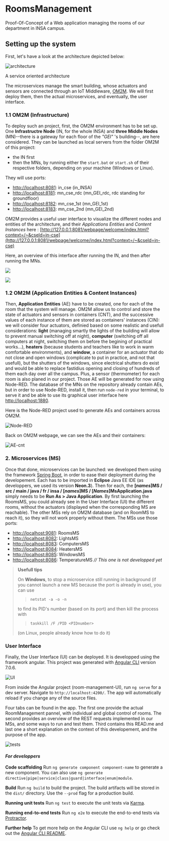 # RoomsManagement

Proof-Of-Concept of a Web application managing the rooms of our department in INSA campus.

## Setting up the system

First, let's have a look at the architecture depicted below:

![architecture](https://raw.githubusercontent.com/noeltaillardat/RoomsManagement/master/img/architecture.PNG)

A service oriented architecture

The microservices manage the smart building, whose actuators and sensors are connected through an IoT Middleware, [OM2M](https://www.eclipse.org/om2m/). We will first deploy them, then the actual microservices, and eventually, the user interface.

### 1.1 OM2M (Infrastructure)
To deploy such an project, first, the OM2M environment has to be set up. One **Infrastructre Node** (IN, for the whole INSA) and **three Middle Nodes** (MN)--there is a gateway for each floor of the *"GEI"* 's building--, are here considered. 
They can be launched as local servers from the folder OM2M of this project: 
- the IN first 
- then the MNs, by running either the ```start.bat``` or ```start.sh``` of their respective folders, depending on your machine (Windows or Linux). 

They will use ports:
- [http://localhost:8081](http://localhost:8081): in_cse (in_INSA)  
- [http://localhost:8181](http://localhost:8181): mn_cse_rdc (mn_GEI_rdc, rdc standing for groundfloor)
- [http://localhost:8182](http://localhost:8182): mn_cse_1st (mn_GEI_1st)
- [http://localhost:8183](http://localhost:8183): mn_cse_2nd (mn_GEI_2nd)

OM2M provides a useful user interface to visualize the different nodes and entities of the architecture, and their *Applications Entities* and *Content Instances* here :
[http://127.0.0.1:8081/webpage/welcome/index.html?context=/~&cseId=in-cse](http://127.0.0.1:8081/webpage/welcome/index.html?context=/~&cseId=in-cse)

Here, an overview of this interface after running the IN, and then after running the MNs.

![](https://raw.githubusercontent.com/noeltaillardat/RoomsManagement/master/img/1.PNG)

![](https://raw.githubusercontent.com/noeltaillardat/RoomsManagement/master/img/3.PNG)


### 1.2 OM2M (Application Entities & Content Instances)

Then, **Application Entities** (AE) have to be created, one for each of the room that the system will manage. OM2M allow us to control and store the state of actuators and sensors in containers (CNT), and the successive values of each instance of them are stored as containers' instances (CIN): we will consider four actuators, definied based on some realistic and usefull considerations: **light** (managing smartly the lights of the building will allow to prevent manual switching off at night), **computer** (switching off all computers at night, switching them on before the begining of practical works...), **heaters** (because students and teachers like to work in warm comfortable environments), and **window**, a container for an actuator that do not close and open windows (complicate to put in practice, and not that usefull), but the shutters of the windows, since electrical shutters do exist and would be able to replace fastidius opening and closing of hundreds of them each day over all the campus. Plus, a sensor (thermometer) for each room is also planed in our project. Those AE will be generated for now using Node-RED. The database of the MNs on the repository already contain AEs, but in order to use Node-RED, install it, then run ```node-red``` in your terminal, to serve it and be able to use its graphical user interface here [http://localhost:1880](http://localhost:1880).

Here is the Node-RED project used to generate AEs and containers across OM2M.

![Node-RED](https://raw.githubusercontent.com/noeltaillardat/RoomsManagement/master/img/5.PNG)

Back on OM2M webpage, we can see the AEs and their containers:

![AE-cnt](https://raw.githubusercontent.com/noeltaillardat/RoomsManagement/master/img/6.PNG)

### 2. Microservices (MS)

Once that done, microservices can be launched: we developed them using the framework [Spring Boot](https://start.spring.io/), in order to ease their deployment during the developement. Each has to be imported in **Eclipse** Java EE IDE (as developpers, we used its version **Neon.3**). 
Then for each, the **\[_*names*_\]MS / src / main / java / fr / insa / \[_*names*_\]MS / \[_*Names*_\]MsApplication.java** simply needs to be **Run As > Java Application**. By first launching the RoomsMS, you could already see in the User Interface (UI) the different rooms, without the actuators (displayed when the corresponding MS are reachable). The other MSs rely on OM2M database (and on RoomMS to reach it), so they will not work properly without them.
The MSs use those ports:
- [http://localhost:9081](http://localhost:9081): RoomsMS
- [http://localhost:8082](http://localhost:8082): LightsMS 
- [http://localhost:8083](http://localhost:8083): ComputersMS 
- [http://localhost:8084](http://localhost:8084): HeatersMS 
- [http://localhost:8085](http://localhost:8085): WindowsMS 
- [http://localhost:8086](http://localhost:8086): TemperatureMS *// This one is not developped yet*

> **Usefull tips**
>
> On **Windows**, to stop a microservice still running in background (if you cannot launch a new MS 
> because the port is already in use), you can use
>>```netstat -a -o -n```
>
> to find its PID's number (based on its port) and then kill the process with
>> ```taskkill /F /PID <PIDnumber>```
>
> (on Linux, people already know how to do it)

### User Interface

Finally, the User Interface (UI) can be deployed. It is developped using the framework angular. This project was generated with [Angular CLI](https://github.com/angular/angular-cli) version 7.0.6. 

![UI](https://raw.githubusercontent.com/noeltaillardat/RoomsManagement/master/img/ui.PNG)

From inside the Angular project (room-management-UI), run `ng serve` for a dev server. Navigate to `http://localhost:4200/`. The app will automatically reload if you change any of the source files.

Four tabs can be found in the app. The first one provide the actual RoomManagement pannel, with individual and global control of rooms. The second provides an overview of the REST requests implemented in our MSs, and some ways to run and test them. Third contains this READ.me and last one a short explanation on the context of this developement, and the purpose of the app.

![tests](https://raw.githubusercontent.com/noeltaillardat/RoomsManagement/master/img/test.PNG)

#### *For developpers*
**Code scaffolding**
Run `ng generate component component-name` to generate a new component. You can also use `ng generate directive|pipe|service|class|guard|interface|enum|module`.

**Build**
Run `ng build` to build the project. The build artifacts will be stored in the `dist/` directory. Use the `--prod` flag for a production build.

**Running unit tests**
Run `ng test` to execute the unit tests via [Karma](https://karma-runner.github.io).

**Running end-to-end tests**
Run `ng e2e` to execute the end-to-end tests via [Protractor](http://www.protractortest.org/).

**Further help**
To get more help on the Angular CLI use `ng help` or go check out the [Angular CLI README](https://github.com/angular/angular-cli/blob/master/README.md).
